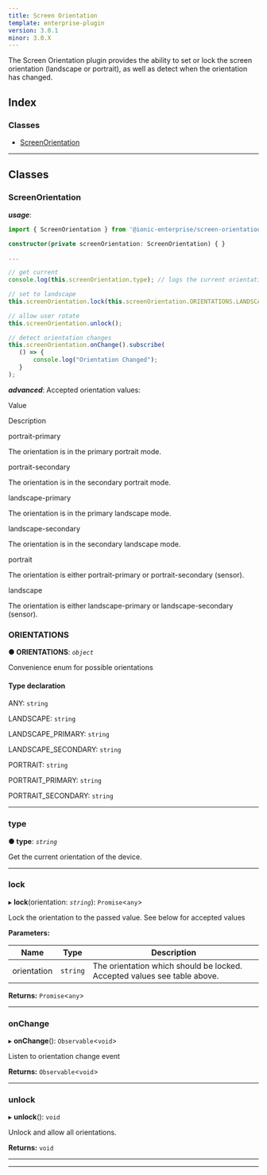 ```yaml
---
title: Screen Orientation
template: enterprise-plugin
version: 3.0.1
minor: 3.0.X
---
```


The Screen Orientation plugin provides the ability to set or lock the screen orientation (landscape or portrait), as well as detect when the orientation has changed.

<native-ent-install plugin-id="screen-orientation" variables=""></native-ent-install>

## Index

### Classes

* [ScreenOrientation](#screenorientation)

* * *

## Classes

<a id="screenorientation"></a>

### ScreenOrientation

***usage***:

```typescript
import { ScreenOrientation } from '@ionic-enterprise/screen-orientation/ngx';

constructor(private screenOrientation: ScreenOrientation) { }

...

// get current
console.log(this.screenOrientation.type); // logs the current orientation, example: 'landscape'

// set to landscape
this.screenOrientation.lock(this.screenOrientation.ORIENTATIONS.LANDSCAPE);

// allow user rotate
this.screenOrientation.unlock();

// detect orientation changes
this.screenOrientation.onChange().subscribe(
   () => {
       console.log("Orientation Changed");
   }
);

```

***advanced***: Accepted orientation values:

Value

Description

portrait-primary

The orientation is in the primary portrait mode.

portrait-secondary

The orientation is in the secondary portrait mode.

landscape-primary

The orientation is in the primary landscape mode.

landscape-secondary

The orientation is in the secondary landscape mode.

portrait

The orientation is either portrait-primary or portrait-secondary (sensor).

landscape

The orientation is either landscape-primary or landscape-secondary (sensor).

<a id="screenorientation.orientations"></a>

### ORIENTATIONS

**● ORIENTATIONS**: *`object`*

Convenience enum for possible orientations

#### Type declaration

ANY: `string`

LANDSCAPE: `string`

LANDSCAPE_PRIMARY: `string`

LANDSCAPE_SECONDARY: `string`

PORTRAIT: `string`

PORTRAIT_PRIMARY: `string`

PORTRAIT_SECONDARY: `string`

* * *

<a id="screenorientation.type"></a>

### type

**● type**: *`string`*

Get the current orientation of the device.

* * *

<a id="screenorientation.lock"></a>

### lock

▸ **lock**(orientation: *`string`*): `Promise`<`any`>

Lock the orientation to the passed value. See below for accepted values

**Parameters:**

| Name        | Type     | Description                                                              |
| ----------- | -------- | ------------------------------------------------------------------------ |
| orientation | `string` | The orientation which should be locked. Accepted values see table above. |


**Returns:** `Promise`<`any`>

* * *

<a id="screenorientation.onchange"></a>

### onChange

▸ **onChange**(): `Observable`<`void`>

Listen to orientation change event

**Returns:** `Observable`<`void`>

* * *

<a id="screenorientation.unlock"></a>

### unlock

▸ **unlock**(): `void`

Unlock and allow all orientations.

**Returns:** `void`

* * *

* * *